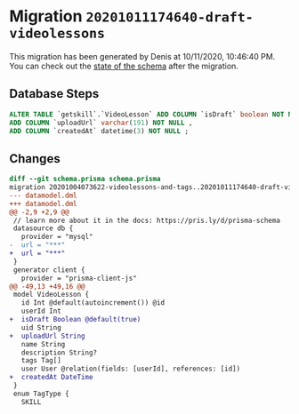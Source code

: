 # Migration `20201011174640-draft-videolessons`

This migration has been generated by Denis at 10/11/2020, 10:46:40 PM.
You can check out the [state of the schema](./schema.prisma) after the migration.

## Database Steps

```sql
ALTER TABLE `getskill`.`VideoLesson` ADD COLUMN `isDraft` boolean NOT NULL DEFAULT true,
ADD COLUMN `uploadUrl` varchar(191) NOT NULL ,
ADD COLUMN `createdAt` datetime(3) NOT NULL ;
```

## Changes

```diff
diff --git schema.prisma schema.prisma
migration 20201004073622-videolessons-and-tags..20201011174640-draft-videolessons
--- datamodel.dml
+++ datamodel.dml
@@ -2,9 +2,9 @@
 // learn more about it in the docs: https://pris.ly/d/prisma-schema
 datasource db {
   provider = "mysql"
-  url = "***"
+  url = "***"
 }
 generator client {
   provider = "prisma-client-js"
@@ -49,13 +49,16 @@
 model VideoLesson {
   id Int @default(autoincrement()) @id
   userId Int
+  isDraft Boolean @default(true)
   uid String
+  uploadUrl String
   name String
   description String?
   tags Tag[]
   user User @relation(fields: [userId], references: [id])
+  createdAt DateTime
 }
 enum TagType {
   SKILL
```


